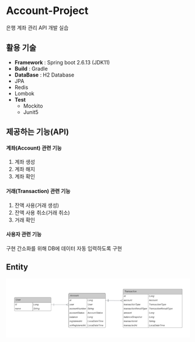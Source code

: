 # Account-Project
은행 계좌 관리 API 개발 실습

## 활용 기술
- **Framework** : Spring boot 2.6.13 (JDK11)
- **Build** : Gradle
- **DataBase** : H2 Database
- JPA
- Redis
- Lombok
- **Test**
  - Mockito
  - Junit5

## 제공하는 기능(API)
#### 계좌(Account) 관련 기능
1. 계좌 생성
2. 계좌 해지
3. 계좌 확인
#### 거래(Transaction) 관련 기능
1. 잔액 사용(거래 생성)
2. 잔액 사용 취소(거래 취소)
3. 거래 확인
#### 사용자 관련 기능
구현 간소화를 위해 DB에 데이터 자동 입력하도록 구현

## Entity
<img src="./account_entity.png">


